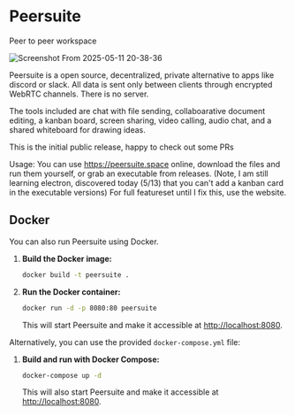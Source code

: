 # Peersuite
Peer to peer workspace

![Screenshot From 2025-05-11 20-38-36](https://github.com/user-attachments/assets/fccc483f-fa82-4e6c-9bdc-4a3d643f8004)


Peersuite is a open source, decentralized, private alternative to apps like discord or slack.
All data is sent only between clients through encrypted WebRTC channels. There is no server.

The tools included are chat with file sending, collaboarative document editing, a kanban board, screen sharing, video calling, audio chat, and a shared whiteboard for drawing ideas.

This is the initial public release, happy to check out some PRs

Usage: You can use https://peersuite.space online, download the files and run them yourself, or grab an executable from releases. (Note, I am still learning electron, discovered today (5/13) that you can't add a kanban card in the executable versions) For full featureset until I fix this, use the website.

## Docker

You can also run Peersuite using Docker.

1.  **Build the Docker image:**
    ```bash
    docker build -t peersuite .
    ```
2.  **Run the Docker container:**
    ```bash
    docker run -d -p 8080:80 peersuite
    ```
    This will start Peersuite and make it accessible at [http://localhost:8080](http://localhost:8080).

Alternatively, you can use the provided `docker-compose.yml` file:

1.  **Build and run with Docker Compose:**
    ```bash
    docker-compose up -d
    ```
    This will also start Peersuite and make it accessible at [http://localhost:8080](http://localhost:8080).


